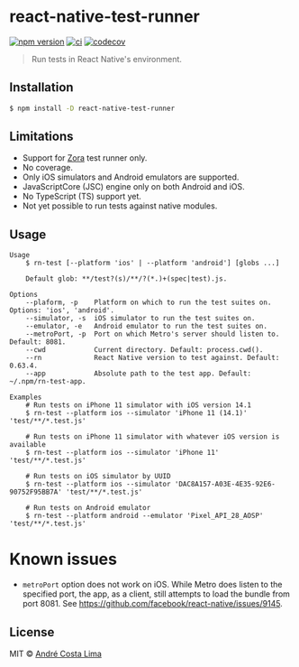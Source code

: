# react-native-test-runner

[![npm version][npm-image]][npm-url] [![ci][github-ci-image]][github-ci-url] [![codecov][codecov-image]][codecov-url]

[npm-url]:https://www.npmjs.com/package/react-native-test-runner
[npm-image]:https://img.shields.io/npm/v/react-native-test-runner.svg
[github-ci-url]:https://github.com/acostalima/react-native-test-runner/actions
[github-ci-image]:https://github.com/acostalima/react-native-test-runner/workflows/Node%20CI/badge.svg
[codecov-url]:https://codecov.io/gh/acostalima/react-native-test-runner?branch=master
[codecov-image]:https://codecov.io/gh/acostalima/react-native-test-runner/badge.svg?branch=master

> Run tests in React Native's environment.

## Installation

```sh
$ npm install -D react-native-test-runner
```

## Limitations

- Support for [Zora](https://github.com/lorenzofox3/zora) test runner only.
- No coverage.
- Only iOS simulators and Android emulators are supported.
- JavaScriptCore (JSC) engine only on both Android and iOS.
- No TypeScript (TS) support yet.
- Not yet possible to run tests against native modules.
## Usage

```
Usage
    $ rn-test [--platform 'ios' | --platform 'android'] [globs ...]

    Default glob: **/test?(s)/**/?(*.)+(spec|test).js.

Options
    --plaform, -p    Platform on which to run the test suites on. Options: 'ios', 'android'.
    --simulator, -s  iOS simulator to run the test suites on.
    --emulator, -e   Android emulator to run the test suites on.
    --metroPort, -p  Port on which Metro's server should listen to. Default: 8081.
    --cwd            Current directory. Default: process.cwd().
    --rn             React Native version to test against. Default: 0.63.4.
    --app            Absolute path to the test app. Default: ~/.npm/rn-test-app.

Examples
    # Run tests on iPhone 11 simulator with iOS version 14.1
    $ rn-test --platform ios --simulator 'iPhone 11 (14.1)' 'test/**/*.test.js'

    # Run tests on iPhone 11 simulator with whatever iOS version is available
    $ rn-test --platform ios --simulator 'iPhone 11' 'test/**/*.test.js'

    # Run tests on iOS simulator by UUID
    $ rn-test --platform ios --simulator 'DAC8A157-A03E-4E35-92E6-90752F95BB7A' 'test/**/*.test.js'

    # Run tests on Android emulator
    $ rn-test --platform android --emulator 'Pixel_API_28_AOSP' 'test/**/*.test.js'
```
# Known issues

- `metroPort` option does not work on iOS. While Metro does listen to the specified port, the app, as a client, still attempts to load the bundle from port 8081. See https://github.com/facebook/react-native/issues/9145.
## License

MIT © [André Costa Lima](https://github.com/acostalima)
